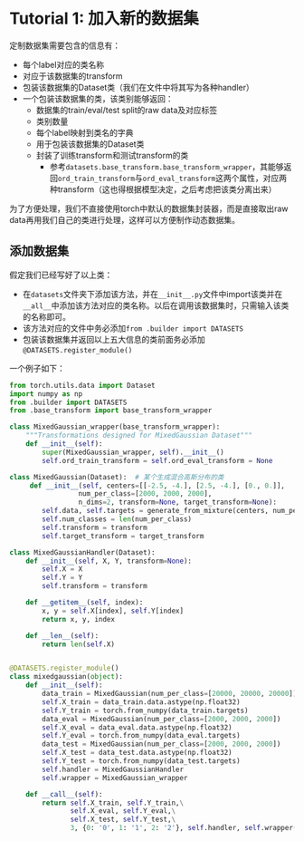 # Tutorial 1: 加入新的数据集

定制数据集需要包含的信息有：

- 每个label对应的类名称
- 对应于该数据集的transform
- 包装该数据集的Dataset类（我们在文件中将其写为各种handler）
- 一个包装该数据集的类，该类别能够返回：
  - 数据集的train/eval/test split的raw data及对应标签
  - 类别数量
  - 每个label映射到类名的字典
  - 用于包装该数据集的Dataset类
  - 封装了训练transform和测试transform的类
    - 参考`datasets.base_transform.base_transform_wrapper`，其能够返回`ord_train_transform`与`ord_eval_transform`这两个属性，对应两种transform（这也得根据模型决定，之后考虑把该类分离出来）

为了方便处理，我们不直接使用torch中默认的数据集封装器，而是直接取出raw data再用我们自己的类进行处理，这样可以方便制作动态数据集。

## 添加数据集

假定我们已经写好了以上类：

- 在`datasets`文件夹下添加该方法，并在`__init__.py`文件中import该类并在`__all__`中添加该方法对应的类名称。以后在调用该数据集时，只需输入该类的名称即可。
- 该方法对应的文件中务必添加`from .builder import DATASETS`
- 包装该数据集并返回以上五大信息的类前面务必添加`@DATASETS.register_module()`

一个例子如下：

```python
from torch.utils.data import Dataset
import numpy as np
from .builder import DATASETS
from .base_transform import base_transform_wrapper

class MixedGaussian_wrapper(base_transform_wrapper):
    """Transformations designed for MixedGaussian Dataset"""
    def __init__(self):
        super(MixedGaussian_wrapper, self).__init__()
        self.ord_train_transform = self.ord_eval_transform = None

class MixedGaussian(Dataset):  # 某个生成混合高斯分布的类
     def __init__(self, centers=[[-2.5, -4.], [2.5, -4.], [0., 0.]],
                 num_per_class=[2000, 2000, 2000],
                 n_dims=2, transform=None, target_transform=None):
        self.data, self.targets = generate_from_mixture(centers, num_per_class, n_dims)
        self.num_classes = len(num_per_class)
        self.transform = transform
        self.target_transform = target_transform

class MixedGaussianHandler(Dataset):
    def __init__(self, X, Y, transform=None):
        self.X = X
        self.Y = Y
        self.transform = transform

    def __getitem__(self, index):
        x, y = self.X[index], self.Y[index]
        return x, y, index

    def __len__(self):
        return len(self.X)


@DATASETS.register_module()
class mixedgaussian(object):
    def __init__(self):
        data_train = MixedGaussian(num_per_class=[20000, 20000, 20000])
        self.X_train = data_train.data.astype(np.float32)
        self.Y_train = torch.from_numpy(data_train.targets)
        data_eval = MixedGaussian(num_per_class=[2000, 2000, 2000])
        self.X_eval = data_eval.data.astype(np.float32)
        self.Y_eval = torch.from_numpy(data_eval.targets)
        data_test = MixedGaussian(num_per_class=[2000, 2000, 2000])
        self.X_test = data_test.data.astype(np.float32)
        self.Y_test = torch.from_numpy(data_test.targets)
        self.handler = MixedGaussianHandler
        self.wrapper = MixedGaussian_wrapper

    def __call__(self):
        return self.X_train, self.Y_train,\
               self.X_eval, self.Y_eval,\
               self.X_test, self.Y_test,\
               3, {0: '0', 1: '1', 2: '2'}, self.handler, self.wrapper()
```
